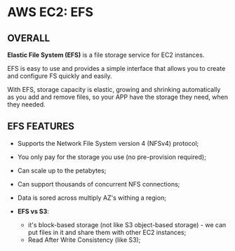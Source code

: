 # AWS EC2: EFS

## OVERALL

**Elastic File System (EFS)** is a file storage service for EC2 instances.

EFS is easy to use and provides a simple interface that allows you to create and configure FS quickly and easily.

With EFS, storage capacity is elastic, growing and shrinking automatically as you add and remove files, so your APP have the storage they need, when they needed.



## EFS FEATURES

  - Supports the Network File System version 4 (NFSv4) protocol;
  - You only pay for the storage you use (no pre-provision required);
  - Can scale up to the petabytes;
  - Can support thousands of concurrent NFS connections;
  - Data is sored across multiply AZ's withing a region;
 
  
  - **EFS vs S3**:
    - it's block-based storage (not like S3 object-based storage) - we can put files in it and share them with other EC2 instances;
    - Read After Write Consistency (like S3);
  











































